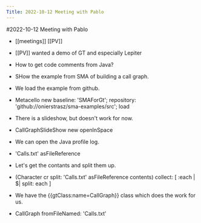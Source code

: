 ---Title: 2022-10-12 Meeting with Pablo---#2022-10-12 Meeting with Pablo- [[meetings]] [[PV]]- [[PV]] wanted a demo of GT and especially Lepiter- How to get code comments from Java?- SHow the example from SMA of building a call graph.- We load the example from github.- Metacello new	baseline: 'SMAForGt';	repository: 'github://onierstrasz/sma-examples/src';	load- There is a slideshow, but doesn't work for now.- CallGraphSlideShow new openInSpace- We can open the Java profile log.- 'Calls.txt' asFileReference- Let's get the contants and split them up.- (Character cr split: 'Calls.txt' asFileReference contents)	collect: [ :each | $| split: each ]- We have the {{gtClass:name=CallGraph}} class which does the work for us.- CallGraph fromFileNamed: 'Calls.txt'